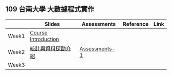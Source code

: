 ## 109 台南大學 大數據程式實作


|       | Slides                                                                                                    | Assessments                                          | Reference | Link |
|-------|-----------------------------------------------------------------------------------------------------------|------------------------------------------------------|-----------|------|
| Week1 | [Course Introduction](https://drive.google.com/file/d/1RU9SWfQpJdhE9DQT2tuAkHSouLsmWMYh/view?usp=sharing) |                                                      |           |      |
| Week2 | [統計與資料探勘介紹](https://drive.google.com/file/d/14ZSp09l0LgHU6fuJaU8P8sAtFg8O4IMM/view?usp=sharing)   | [Assessments-1](https://github.com/109nutn/data) |           |      |
| Week3 |                                                                                                           |                                                      |           |      |


